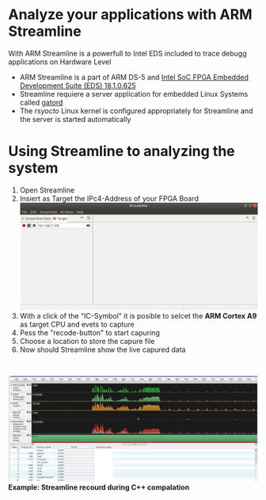 
# Analyze your applications with ARM Streamline
With ARM Streamline is a powerfull to Intel EDS included to trace debugg applications on Hardware Level

* ARM Streamline is a part of ARM DS-5 and [Intel SoC FPGA Embedded Development Suite (EDS) 18.1.0.625](https://www.intel.com/content/www/us/en/software/programmable/soc-eds/overview.html)
* Streamline requiere a server application for embedded Linux Systems called  [gatord](https://github.com/ARM-software/gator)
* The *rsyocto* Linux kernel is configured appropriately for Streamline and the server is started automatically

# Using Streamline to analyzing the system
1. Open Streamline 
2. Insiert as Target the IPc4-Address of your FPGA Board
  ![Alt text]( 	StreamlineConf.jpg?raw=true "Streamline configuration")
3. With a click of the "IC-Symbol" it is posible to selcet the **ARM Cortex A9** as target CPU and evets to capture
4. Pess the "recode-button" to start capuring
5. Choose a location to store the capure file
6. Now should Streamline show the live capured data
<br>


![Alt text](StreamlineExampleRecord.jpg?raw=true "Streamline sample recourd")
**Example: Streamline recourd during C++ compalation**
